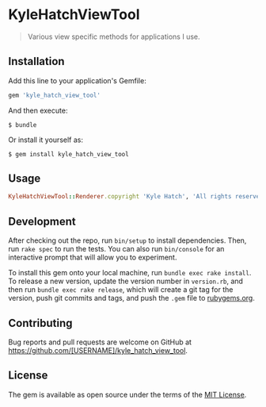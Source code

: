 # KyleHatchViewTool

> Various view specific methods for applications I use.

## Installation

Add this line to your application's Gemfile:

```ruby
gem 'kyle_hatch_view_tool'
```

And then execute:

    $ bundle

Or install it yourself as:

    $ gem install kyle_hatch_view_tool

## Usage

```ruby
KyleHatchViewTool::Renderer.copyright 'Kyle Hatch', 'All rights reserved'
```

## Development

After checking out the repo, run `bin/setup` to install dependencies. Then, run `rake spec` to run the tests. You can also run `bin/console` for an interactive prompt that will allow you to experiment.

To install this gem onto your local machine, run `bundle exec rake install`. To release a new version, update the version number in `version.rb`, and then run `bundle exec rake release`, which will create a git tag for the version, push git commits and tags, and push the `.gem` file to [rubygems.org](https://rubygems.org).

## Contributing

Bug reports and pull requests are welcome on GitHub at https://github.com/[USERNAME]/kyle_hatch_view_tool.

## License

The gem is available as open source under the terms of the [MIT License](https://opensource.org/licenses/MIT).
